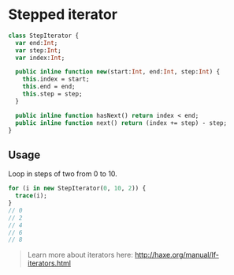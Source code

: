 # Stepped iterator

```haxe
class StepIterator {
  var end:Int;
  var step:Int;
  var index:Int;

  public inline function new(start:Int, end:Int, step:Int) {
    this.index = start;
    this.end = end;
    this.step = step;
  }

  public inline function hasNext() return index < end;
  public inline function next() return (index += step) - step;
}
```

## Usage

Loop in steps of two from 0 to 10.

```haxe 
for (i in new StepIterator(0, 10, 2)) {
  trace(i);
}
// 0
// 2
// 4
// 6
// 8
```

> Learn more about iterators here: <http://haxe.org/manual/lf-iterators.html>
